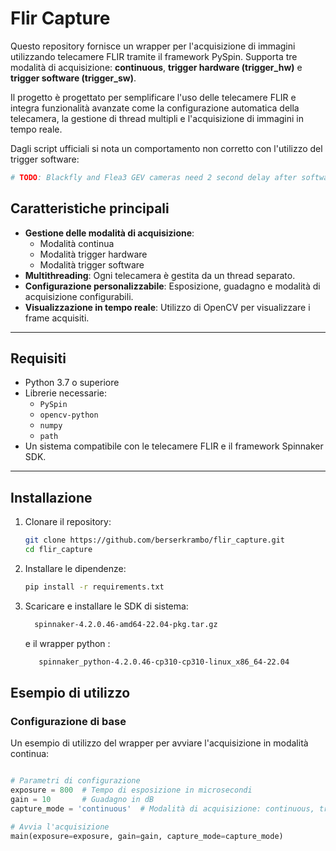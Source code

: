 # Flir Capture

Questo repository fornisce un wrapper per l'acquisizione di immagini utilizzando telecamere FLIR tramite il framework PySpin. Supporta tre modalità di acquisizione: **continuous**, **trigger hardware (trigger_hw)** e **trigger software (trigger_sw)**. 

Il progetto è progettato per semplificare l'uso delle telecamere FLIR e integra funzionalità avanzate come la configurazione automatica della telecamera, la gestione di thread multipli e l'acquisizione di immagini in tempo reale.

Dagli script ufficiali si nota un comportamento non corretto con l'utilizzo del trigger software:
```python            
# TODO: Blackfly and Flea3 GEV cameras need 2 second delay after software trigger
```

## Caratteristiche principali

- **Gestione delle modalità di acquisizione**: 
  - Modalità continua
  - Modalità trigger hardware
  - Modalità trigger software
- **Multithreading**: Ogni telecamera è gestita da un thread separato.
- **Configurazione personalizzabile**: Esposizione, guadagno e modalità di acquisizione configurabili.
- **Visualizzazione in tempo reale**: Utilizzo di OpenCV per visualizzare i frame acquisiti.

---

## Requisiti

- Python 3.7 o superiore
- Librerie necessarie:
  - `PySpin`
  - `opencv-python`
  - `numpy`
  - `path`
- Un sistema compatibile con le telecamere FLIR e il framework Spinnaker SDK.

---

## Installazione

1. Clonare il repository:
    ```bash
    git clone https://github.com/berserkrambo/flir_capture.git
    cd flir_capture
    ```
2. Installare le dipendenze:
    ```bash
    pip install -r requirements.txt
    ```
3. Scaricare e installare le SDK di sistema: 
   ```bash
     spinnaker-4.2.0.46-amd64-22.04-pkg.tar.gz
     ```
      e il wrapper python :
    ```bash
       spinnaker_python-4.2.0.46-cp310-cp310-linux_x86_64-22.04
    ```

## Esempio di utilizzo

### Configurazione di base

Un esempio di utilizzo del wrapper per avviare l'acquisizione in modalità continua:

```python

# Parametri di configurazione
exposure = 800  # Tempo di esposizione in microsecondi
gain = 10       # Guadagno in dB
capture_mode = 'continuous'  # Modalità di acquisizione: continuous, trigger_hw, trigger_sw

# Avvia l'acquisizione
main(exposure=exposure, gain=gain, capture_mode=capture_mode)
```